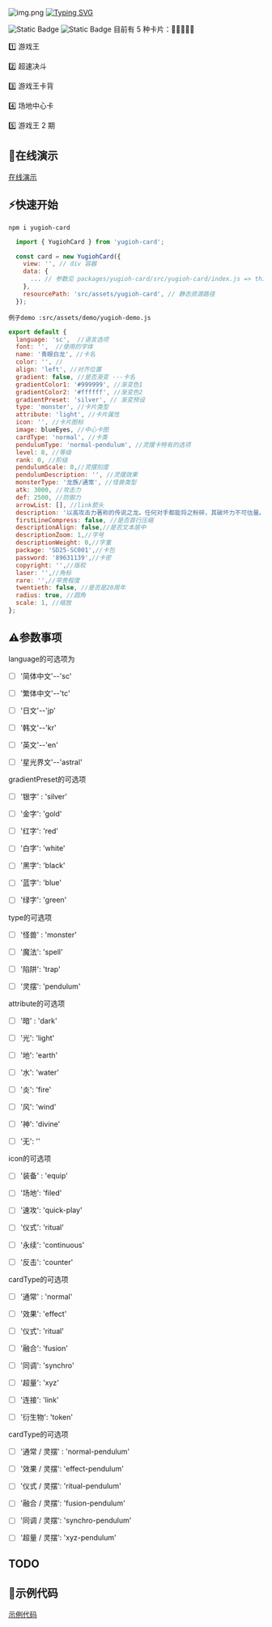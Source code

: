 
![img.png](https://github.com/pf666nb/My-LeetCode/blob/main/img.png)
[![Typing SVG](https://readme-typing-svg.demolab.com?font=Fira+Code&pause=1000&width=435&lines=%E4%B8%80%E4%B8%AA%E4%BD%BF%E7%94%A8+Canvas+%E6%B8%B2%E6%9F%93%E6%B8%B8%E6%88%8F%E7%8E%8B%E5%8D%A1%E7%89%87%E7%9A%84%E5%B7%A5%E5%85%B7%E3%80%82)](https://git.io/typing-svg)</p>
![Static Badge](https://img.shields.io/badge/release-0.0.1-blue)
![Static Badge](https://img.shields.io/badge/start-3-yellow)
目前有 5 种卡片：🌹🌹🌹🌹🌹

 1️⃣  游戏王 </p>
 2️⃣  超速决斗 </p>
 3️⃣  游戏王卡背 </p>
 4️⃣  场地中心卡 </p>
 5️⃣  游戏王 2 期 </p>

## 🚩在线演示

[在线演示](https://kooriookami.github.io/yugioh-card/)

## ⚡快速开始

```npm i yugioh-card```

```js
  import { YugiohCard } from 'yugioh-card';

  const card = new YugiohCard({
    view: '', // div 容器
    data: {
      ... // 参数见 packages/yugioh-card/src/yugioh-card/index.js => this.defaultData
    },
    resourcePath: 'src/assets/yugioh-card', // 静态资源路径
  });
```
```例子demo :src/assets/demo/yugioh-demo.js```
```js
export default {
  language: 'sc',  //语言选项
  font: '',  //使用的字体
  name: '青眼白龙', //卡名
  color: '', //
  align: 'left', //对齐位置
  gradient: false, //是否渐变 ---卡名
  gradientColor1: '#999999', //渐变色1
  gradientColor2: '#ffffff', //渐变色2
  gradientPreset: 'silver', // 渐变预设
  type: 'monster', //卡片类型
  attribute: 'light', //卡片属性
  icon: '', //卡片图标
  image: blueEyes, //中心卡图
  cardType: 'normal', //卡类
  pendulumType: 'normal-pendulum', //灵摆卡特有的选项
  level: 8, //等级
  rank: 0, //阶级
  pendulumScale: 0,//灵摆刻度
  pendulumDescription: '', //灵摆效果
  monsterType: '龙族/通常', //怪兽类型
  atk: 3000, //攻击力
  def: 2500, //防御力
  arrowList: [], //link箭头
  description: '以高攻击力著称的传说之龙。任何对手都能将之粉碎，其破坏力不可估量。',
  firstLineCompress: false, //是否首行压缩
  descriptionAlign: false,//是否文本居中
  descriptionZoom: 1,//字号
  descriptionWeight: 0,//字重
  package: 'SD25-SC001',//卡包
  password: '89631139',//卡密
  copyright: '',//版权
  laser: '',//角标
  rare: '',//罕贵程度
  twentieth: false, //是否是20周年
  radius: true, //圆角
  scale: 1, //缩放
};
```
## ⚠️参数事项
language的可选项为 </p>
- [ ] '简体中文'--'sc'</p>
- [ ] '繁体中文'--'tc'</p>
- [ ] '日文'--'jp'</p>
- [ ] '韩文'--'kr'</p>
- [ ] '英文'--'en'</p>
- [ ] '星光界文'--'astral'</p>

gradientPreset的可选项</p>
- [ ] '银字' : 'silver'</p>
- [ ] '金字': 'gold'</p>
- [ ] '红字': 'red'</p>
- [ ] '白字': 'white'</p>
- [ ] '黑字': 'black'</p>
- [ ] '蓝字': 'blue'</p>
- [ ] '绿字': 'green'</p>

type的可选项</p>
- [ ] '怪兽' : 'monster'</p>
- [ ] '魔法': 'spell'</p>
- [ ] '陷阱': 'trap'</p>
- [ ] '灵摆': 'pendulum'</p>

attribute的可选项</p>
- [ ] '暗' : 'dark'</p>
- [ ] '光': 'light'</p>
- [ ] '地': 'earth'</p>
- [ ] '水': 'water'</p>
- [ ] '炎': 'fire'</p>
- [ ] '风': 'wind'</p>
- [ ] '神': 'divine'</p>
- [ ] '无': ''</p>

icon的可选项</p>
- [ ] '装备' : 'equip'</p>
- [ ] '场地': 'filed'</p>
- [ ] '速攻': 'quick-play'</p>
- [ ] '仪式': 'ritual'</p>
- [ ] '永续': 'continuous'</p>
- [ ] '反击': 'counter'</p>

cardType的可选项</p>
- [ ] '通常' : 'normal'</p>
- [ ] '效果': 'effect'</p>
- [ ] '仪式': 'ritual'</p>
- [ ] '融合': 'fusion'</p>
- [ ] '同调': 'synchro'</p>
- [ ] '超量': 'xyz'</p>
- [ ] '连接': 'link'</p>
- [ ] '衍生物': 'token'</p>

cardType的可选项</p>
- [ ] '通常 / 灵摆' : 'normal-pendulum'</p>
- [ ] '效果 / 灵摆': 'effect-pendulum'</p>
- [ ] '仪式 / 灵摆': 'ritual-pendulum'</p>
- [ ] '融合 / 灵摆': 'fusion-pendulum'</p>
- [ ] '同调 / 灵摆': 'synchro-pendulum'</p>
- [ ] '超量 / 灵摆': 'xyz-pendulum'</p>

## TODO


## 🔎示例代码

[示例代码](src/components/YugiohCard.vue)

